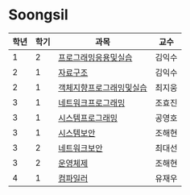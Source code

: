 # Soongsil

| 학년 | 학기 | 과목                  | 교수 |
|------|------|-----------------------|------|
| 1    | 2    | [프로그래밍응용및실습](https://github.com/realsung/Soongsil-Assignment/1_2_Programming)           | 김익수 |
| 2    | 1    | [자료구조](https://github.com//realsung/Soongsil-Assignment2_1_Data_Structure)        | 김익수 |
| 2    | 1    | [객체지향프로그래밍및실습](https://github.com//realsung/Soongsil-Assignment/2_1_OOP)                   | 최지웅 |
| 3    | 1    | [네트워크프로그래밍](https://github.com//realsung/Soongsil-Assignment/3_1_Network_Programming)   | 조효진 |
| 3    | 1    | [시스템프로그래밍](https://github.com//realsung/Soongsil-Assignment/3_1_System_Programming)    | 공영호 |
| 3    | 1    | [시스템보안](https://github.com/realsung/Soongsil-Assignment/3_1_System_Security)       | 조해현 |
| 3    | 2    | [네트워크보안](https://github.com/realsung/Soongsil-Assignment/3_2_Network_Security)      | 최대선 |
| 3    | 2    | [운영체제](https://github.com/realsung/Soongsil-Assignment/3_2_Operating_System)      | 조해현 |
| 4    | 1    | [컴파일러](https://github.com/realsung/Soongsil-Assignment/4_1_Compiler)              | 유재우 |
